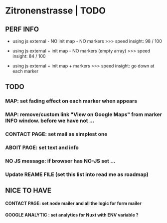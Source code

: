 Zitronenstrasse | TODO
===================

## PERF INFO

- using js external - NO init map - NO markers >>> speed insight: 98 / 100

- using js external + init map - NO markers (empty array) >>> speed insight: 84 / 100

- using js external + init map + markers >>> speed insight: go down at each marker




## TODO

### MAP: set fading effect on each marker when appears

### MAP: remove/custom link "View on Google Maps" from marker INFO window. before we have not ...

### CONTACT PAGE: set mail as simplest one

### ABOIT PAGE: set text and info

### NO JS message: if browser has NO-JS set ...

### Update REAME FILE (set this list into read me as roadmap)




## NICE TO HAVE

#### CONTACT PAGE: set node mailer and all the logic for form mailer

#### GOOGLE ANALYTIC : set analytics for Nuxt with ENV variable ?
